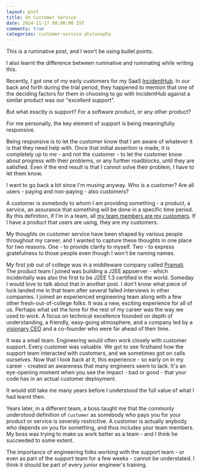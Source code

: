 ```yaml
---           
layout: post
title: On Customer Service
date: 2024-11-17 00:00:00 IST
comments: true
categories: customer-service philosophy
---
```


This is a ruminative post, and I won't be using bullet points.

I also learnt the difference between ruminative and ruminating while writing this.

Recently, I got one of my early customers for my SaaS [IncidentHub](https://incidenthub.cloud). In our back and forth during the trial period,
they happened to mention that one of the deciding factors for them in choosing to go with IncidentHub against a similar product was our "excellent support".

But what exactly is support? For a software product, or any other product?

For me personally, the key element of support is being meaningfully responsive. 

Being responsive is to let the customer know that I am aware of whatever it is that they need help with. 
Once that initial assertion is made, it is completely up to _me_ - and not the customer - to let the customer know about progress with their problems, or any further roadblocks, until
they are satisfied. Even if the end result is that I cannot solve their problem, I have to let them know.

I want to go back a bit since I'm musing anyway. Who is a customer? Are all users - paying and non-paying - also customers?

A customer is somebody to whom I am providing something - a product, a service, an assurance that something will be done in a specific time period. By this definition, if I'm in a team,
all [my team members are my customers](https://www.linkedin.com/pulse/your-first-customer-team-hrishikesh-barua/). If I have a product that users are using, they are my customers.

My thoughts on customer service have been shaped by various people throughout my career, and I wanted to capture these thoughts in one place for two reasons. 
One - to provide clarity to myself. Two - to express gratefulness to those people even though I won't be naming names. 

My first job out of college was in a middleware company called [Pramati](https://pramati.com/). The product team I joined was building a J2EE appserver - which incidentally was also the first to be J2EE 1.3 certified in the world. 
Someday I would love to talk about that in another post. I don't know what piece of luck landed me in that team after several failed interviews in other companies. I joined an experienced engineering team along with a few other 
fresh-out-of-college folks. It was a new, exciting experience for all of us. Perhaps what set the tone for the rest of my career was the way we used to work. A focus on technical excellence founded on depth of understanding,
a friendly, easy-going atmosphere, and a company led by a [visionary CEO](https://blogs.iiit.ac.in/monthly_news/16367/) and a co-founder who were far ahead of their time.

It was a small team. Engineering would often work closely with customer support. Every customer was valuable. We got to see firsthand how the support team interacted with customers, and we sometimes got on calls ourselves.
Now that I look back at it, this experience - so early on in my career - created an awareness that many engineers seem to lack. It's an eye-opening moment when you see the impact - bad or good - that your code
has in an actual customer deployment. 

It would still take me many years before I understood the full value of what I had learnt then.

Years later, in a different team, a boss taught me that the commonly understood definition of `customer` as somebody who pays you for your product or service is severely restrictive. 
A customer is actually anybody who depends on you for something, and thus includes your team members. My boss was trying to make us work better as a team - and I think he succeeded to some extent.

The importance of engineering folks working with the support team - or even as part of the support team for a few weeks - cannot be understated. I think it should be part of every junior engineer's training.
